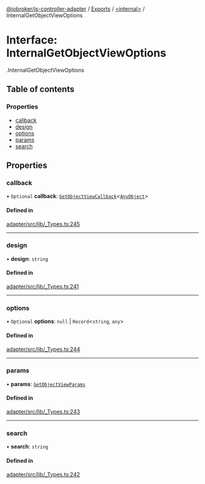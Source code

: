 [@iobroker/js-controller-adapter](../README.md) / [Exports](../modules.md) / [<internal\>](../modules/internal_.md) / InternalGetObjectViewOptions

# Interface: InternalGetObjectViewOptions

[<internal>](../modules/internal_.md).InternalGetObjectViewOptions

## Table of contents

### Properties

- [callback](internal_.InternalGetObjectViewOptions.md#callback)
- [design](internal_.InternalGetObjectViewOptions.md#design)
- [options](internal_.InternalGetObjectViewOptions.md#options)
- [params](internal_.InternalGetObjectViewOptions.md#params)
- [search](internal_.InternalGetObjectViewOptions.md#search)

## Properties

### callback

• `Optional` **callback**: [`GetObjectViewCallback`](../modules/internal_.md#getobjectviewcallback)<[`AnyObject`](../modules/internal_.md#anyobject)\>

#### Defined in

[adapter/src/lib/_Types.ts:245](https://github.com/ioBroker/ioBroker.js-controller/blob/931c925a/packages/adapter/src/lib/_Types.ts#L245)

___

### design

• **design**: `string`

#### Defined in

[adapter/src/lib/_Types.ts:241](https://github.com/ioBroker/ioBroker.js-controller/blob/931c925a/packages/adapter/src/lib/_Types.ts#L241)

___

### options

• `Optional` **options**: ``null`` \| `Record`<`string`, `any`\>

#### Defined in

[adapter/src/lib/_Types.ts:244](https://github.com/ioBroker/ioBroker.js-controller/blob/931c925a/packages/adapter/src/lib/_Types.ts#L244)

___

### params

• **params**: [`GetObjectViewParams`](internal_.GetObjectViewParams.md)

#### Defined in

[adapter/src/lib/_Types.ts:243](https://github.com/ioBroker/ioBroker.js-controller/blob/931c925a/packages/adapter/src/lib/_Types.ts#L243)

___

### search

• **search**: `string`

#### Defined in

[adapter/src/lib/_Types.ts:242](https://github.com/ioBroker/ioBroker.js-controller/blob/931c925a/packages/adapter/src/lib/_Types.ts#L242)
